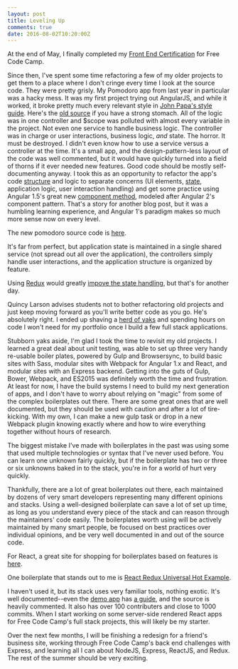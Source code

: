 ```yaml
---
layout: post
title: Leveling Up
comments: true
date: 2016-08-02T10:20:00Z
---
```


At the end of May, I finally completed my [Front End Certification](https://www.freecodecamp.com/itxchy/front-end-certification) for Free Code Camp.

Since then, I've spent some time refactoring a few of my older projects to get them to a place where I don't cringe every time I look at the source code. They were pretty grisly. My Pomodoro app from last year in particular was a hacky mess. It was my first project trying out AngularJS, and while it worked, it broke pretty much every relevant style in [John Papa's style guide](https://github.com/johnpapa/angular-styleguide/blob/master/a1/README.md). Here's the [old source](http://codepen.io/dprsky/pen/OymXEp) if you have a strong stomach. All of the logic was in one controller and $scope was polluted with almost every variable in the project. Not even one service to handle business logic. The controller was in charge or user interactions, business logic, *and* state. The horror. It must be destroyed. I didn't even know how to use a service versus a controller at the time. It's a small app, and the design-pattern-less layout of the code was well commented, but it would have quickly turned into a field of thorns if it ever needed new features. Good code should be mostly self-documenting anyway. I took this as an opportunity to refactor the app's code [structure](https://johnpapa.net/angular-app-structuring-guidelines/) and logic to separate concerns (UI elements, [state](https://johnpapa.net/sharing-data-in-an-angular-controller-or-an-angular-service/), application logic, user interaction handling) and get some practice using Angular 1.5's great new [component method](https://toddmotto.com/exploring-the-angular-1-5-component-method/), modeled after Angular 2's component pattern. That's a story for another blog post, but it was a humbling learning experience, and Angular 1's paradigm makes so much more sense now on every level.

The new pomodoro source code is [here](https://github.com/itxchy/FCC-pomodoro).

It's far from perfect, but application state is maintained in a single shared service (not spread out all over the application), the controllers simply handle user interactions, and the application structure is organized by feature.

Using [Redux](https://www.npmjs.com/package/ng-redux) would greatly [impove the state handling](http://blog.rangle.io/managing-state-redux-angular/), but that's for another day.

<!--break-->

Quincy Larson advises students not to bother refactoring old projects and just keep moving forward as you'll write better code as you go. He's absolutely right. I ended up shaving a [herd of yaks](http://www.catb.org/~esr/jargon/html/Y/yak-shaving.html) and spending hours on code I won't need for my portfolio once I build a few full stack applications.

Stubborn yaks aside, I'm glad I took the time to revisit my old projects. I learned a great deal about unit testing, was able to set up three very handy re-usable boiler plates, powered by Gulp and Browsersync, to build basic sites with Sass, modular sites with Webpack for Angular 1.x and React, and modular sites with an Express backend. Getting into the guts of Gulp, Bower, Webpack, and ES2015 was definitely worth the time and frustration. At least for now, I have the build systems I need to build my next generation of apps, and I don't have to worry about relying on "magic" from some of the complex boilerplates out there. There are some great ones that are well documented, but they should be used with caution and after a lot of tire-kicking. With my own, I can make a new gulp task or drop in a new Webpack plugin knowing exactly where and how to wire everything together without hours of research.

The biggest mistake I've made with boilerplates in the past was using some that used multiple technologies or syntax that I've never used before. You can learn one unknown fairly quickly, but if the boilerplate has two or three or six unknowns baked in to the stack, you're in for a world of hurt very quickly.

Thankfully, there are a lot of great boilerplates out there, each maintained by dozens of very smart developers representing many different opinions and stacks. Using a well-designed boilerplate can save a lot of set up time, as long as you understand every piece of the stack and can reason through the maintainers' code easily. The boilerplates worth using will be actively maintained by many smart people, be focused on best practices over individual opinions, and be very well documented in and out of the source code.

For React, a great site for shopping for boilerplates based on features is [here](http://andrewhfarmer.com/starter-project/).

One boilerplate that stands out to me is [React Redux Universal Hot Example](https://github.com/erikras/react-redux-universal-hot-example).

I haven't used it, but its stack uses very familiar tools, nothing exotic. It's well documented--even the [demo app](https://react-redux.herokuapp.com/) has [a guide](https://github.com/erikras/react-redux-universal-hot-example/blob/master/docs/ExploringTheDemoApp/ExploringTheDemoApp.md), and the source is heavily commented. It also has over 100 contributers and close to 1000 commits. When I start working on some server-side rendered React apps for Free Code Camp's full stack projects, this will likely be my starter.

Over the next few months, I will be finishing a redesign for a friend's business site, working through Free Code Camp's back end challenges with Express, and learning all I can about NodeJS, Express, ReactJS, and Redux. The rest of the summer should be very exciting.

